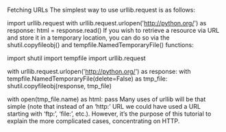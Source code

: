 Fetching URLs
The simplest way to use urllib.request is as follows:

import urllib.request
with urllib.request.urlopen('http://python.org/') as response:
   html = response.read()
If you wish to retrieve a resource via URL and store it in a temporary location, you can do so via the shutil.copyfileobj() and tempfile.NamedTemporaryFile() functions:

import shutil
import tempfile
import urllib.request

with urllib.request.urlopen('http://python.org/') as response:
    with tempfile.NamedTemporaryFile(delete=False) as tmp_file:
        shutil.copyfileobj(response, tmp_file)

with open(tmp_file.name) as html:
    pass
Many uses of urllib will be that simple (note that instead of an ‘http:’ URL we could have used a URL starting with ‘ftp:’, ‘file:’, etc.). However, it’s the purpose of this tutorial to explain the more complicated cases, concentrating on HTTP.


